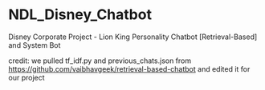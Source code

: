 # NDL_Disney_Chatbot
Disney Corporate Project - Lion King Personality Chatbot [Retrieval-Based] and System Bot

credit:
we pulled tf_idf.py and previous_chats.json from https://github.com/vaibhavgeek/retrieval-based-chatbot and edited it for our project 
